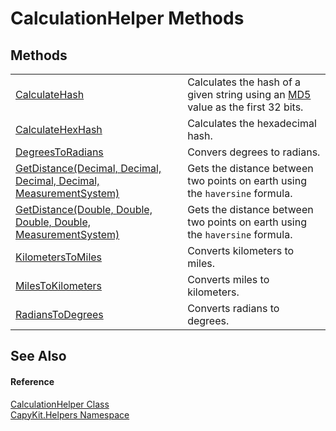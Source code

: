 # CalculationHelper Methods




## Methods
<table>
<tr>
<td><a href="M_CapyKit_Helpers_CalculationHelper_CalculateHash.md">CalculateHash</a></td>
<td>Calculates the hash of a given string using an <a href="https://learn.microsoft.com/dotnet/api/system.security.cryptography.md5" target="_blank" rel="noopener noreferrer">MD5</a> value as the first 32 bits.</td></tr>
<tr>
<td><a href="M_CapyKit_Helpers_CalculationHelper_CalculateHexHash.md">CalculateHexHash</a></td>
<td>Calculates the hexadecimal hash.</td></tr>
<tr>
<td><a href="M_CapyKit_Helpers_CalculationHelper_DegreesToRadians.md">DegreesToRadians</a></td>
<td>Convers degrees to radians.</td></tr>
<tr>
<td><a href="M_CapyKit_Helpers_CalculationHelper_GetDistance.md">GetDistance(Decimal, Decimal, Decimal, Decimal, MeasurementSystem)</a></td>
<td>Gets the distance between two points on earth using the <code>haversine</code> formula.</td></tr>
<tr>
<td><a href="M_CapyKit_Helpers_CalculationHelper_GetDistance_1.md">GetDistance(Double, Double, Double, Double, MeasurementSystem)</a></td>
<td>Gets the distance between two points on earth using the <code>haversine</code> formula.</td></tr>
<tr>
<td><a href="M_CapyKit_Helpers_CalculationHelper_KilometersToMiles.md">KilometersToMiles</a></td>
<td>Converts kilometers to miles.</td></tr>
<tr>
<td><a href="M_CapyKit_Helpers_CalculationHelper_MilesToKilometers.md">MilesToKilometers</a></td>
<td>Converts miles to kilometers.</td></tr>
<tr>
<td><a href="M_CapyKit_Helpers_CalculationHelper_RadiansToDegrees.md">RadiansToDegrees</a></td>
<td>Converts radians to degrees.</td></tr>
</table>

## See Also


#### Reference
<a href="T_CapyKit_Helpers_CalculationHelper.md">CalculationHelper Class</a>  
<a href="N_CapyKit_Helpers.md">CapyKit.Helpers Namespace</a>  
